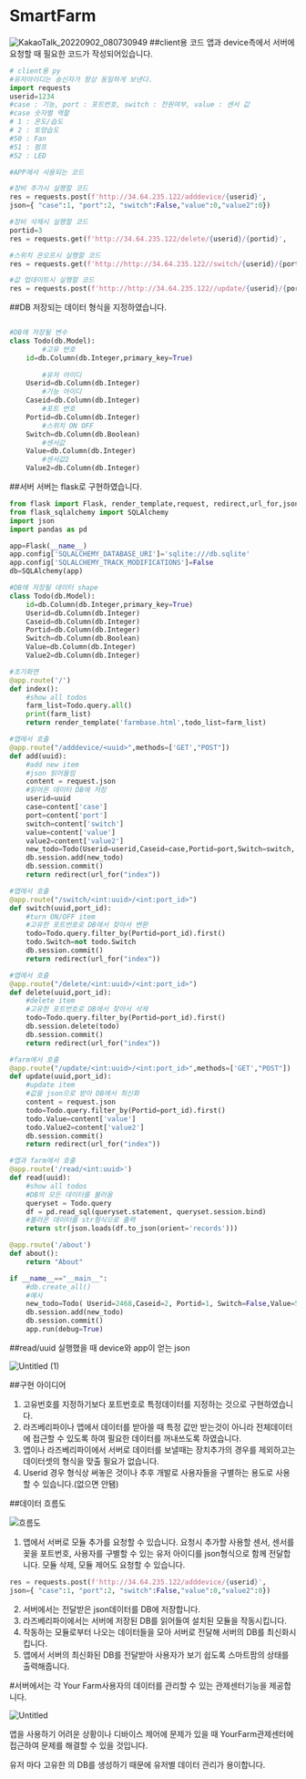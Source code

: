 # SmartFarm
![KakaoTalk_20220902_080730949](https://user-images.githubusercontent.com/30867895/192447758-6058c037-f596-4746-8520-d2e0adc8724a.jpg)
##client용 코드
앱과 device측에서 서버에 요청할 때 필요한 코드가 작성되어있습니다.
```python
# client용 py
#유저아이디는 송신자가 항상 동일하게 보낸다.
import requests
userid=1234
#case : 기능, port : 포트번호, switch : 전원여부, value : 센서 값
#case 숫자별 역할
# 1 : 온도/습도
# 2 : 토양습도
#50 : Fan
#51 : 펌프
#52 : LED

#APP에서 사용되는 코드

#장비 추가시 실행할 코드
res = requests.post(f'http://34.64.235.122/adddevice/{userid}', 
json={ "case":1, "port":2, "switch":False,"value":0,"value2":0})

#장비 삭제시 실행할 코드
portid=3
res = requests.get(f'http://34.64.235.122/delete/{userid}/{portid}', 

#스위치 온오프시 실행할 코드
res = requests.get(f'http://http://34.64.235.122//switch/{userid}/{portid}')

#값 업데이트시 실행할 코드
res = requests.post(f'http://http://34.64.235.122//update/{userid}/{portid}', json={ "value":10,"value2":10})

```

##DB
저장되는 데이터 형식을 지정하였습니다.
```python

#DB에 저장될 변수
class Todo(db.Model):
		#고유 번호 
    id=db.Column(db.Integer,primary_key=True)
    
		#유저 아이디
    Userid=db.Column(db.Integer)
		#기능 아이디
    Caseid=db.Column(db.Integer)
		#포트 번호
    Portid=db.Column(db.Integer)
		#스위치 ON OFF
    Switch=db.Column(db.Boolean)
		#센서값
    Value=db.Column(db.Integer)
		#센서값2
    Value2=db.Column(db.Integer)
```

##서버
서버는 flask로 구현하였습니다.
```python
from flask import Flask, render_template,request, redirect,url_for,jsonify
from flask_sqlalchemy import SQLAlchemy
import json
import pandas as pd

app=Flask(__name__)
app.config['SQLALCHEMY_DATABASE_URI']='sqlite:///db.sqlite'
app.config['SQLALCHEMY_TRACK_MODIFICATIONS']=False
db=SQLAlchemy(app)

#DB에 저장될 데이터 shape
class Todo(db.Model):
    id=db.Column(db.Integer,primary_key=True)
    Userid=db.Column(db.Integer)
    Caseid=db.Column(db.Integer)
    Portid=db.Column(db.Integer)
    Switch=db.Column(db.Boolean)
    Value=db.Column(db.Integer)
    Value2=db.Column(db.Integer)

#초기화면
@app.route('/')
def index():
    #show all todos
    farm_list=Todo.query.all()
    print(farm_list)
    return render_template('farmbase.html',todo_list=farm_list)

#앱에서 호출
@app.route("/adddevice/<uuid>",methods=['GET',"POST"])
def add(uuid):
    #add new item
    #json 읽어들임
    content = request.json
    #읽어온 데이터 DB에 저장
    userid=uuid
    case=content['case']
    port=content['port']
    switch=content['switch']
    value=content['value']
    value2=content['value2']
    new_todo=Todo(Userid=userid,Caseid=case,Portid=port,Switch=switch, Value=value,Value2=value2)
    db.session.add(new_todo)
    db.session.commit()
    return redirect(url_for("index"))

#앱에서 호출
@app.route("/switch/<int:uuid>/<int:port_id>")
def switch(uuid,port_id):
    #turn ON/OFF item
    #고유한 포트번호로 DB에서 찾아서 변환
    todo=Todo.query.filter_by(Portid=port_id).first()
    todo.Switch=not todo.Switch
    db.session.commit()
    return redirect(url_for("index"))

#앱에서 호출
@app.route("/delete/<int:uuid>/<int:port_id>")
def delete(uuid,port_id):
    #delete item
    #고유한 포트번호로 DB에서 찾아서 삭제
    todo=Todo.query.filter_by(Portid=port_id).first()
    db.session.delete(todo)
    db.session.commit()
    return redirect(url_for("index"))

#farm에서 호출
@app.route("/update/<int:uuid>/<int:port_id>",methods=['GET',"POST"])
def update(uuid,port_id):
    #update item
    #값을 json으로 받아 DB에서 최신화
    content = request.json
    todo=Todo.query.filter_by(Portid=port_id).first()
    todo.Value=content['value']
    todo.Value2=content['value2']
    db.session.commit()
    return redirect(url_for("index"))

#앱과 farm에서 호출
@app.route('/read/<int:uuid>')
def read(uuid):
    #show all todos
    #DB의 모든 데이터를 불러옴
    queryset = Todo.query
    df = pd.read_sql(queryset.statement, queryset.session.bind)
    #불러온 데이터를 str형식으로 출력
    return str(json.loads(df.to_json(orient='records')))

@app.route('/about')
def about():
    return "About"

if __name__=="__main__":
    #db.create_all()
    #예시
    new_todo=Todo( Userid=2468,Caseid=2, Portid=1, Switch=False,Value=56,Value2=88)
    db.session.add(new_todo)
    db.session.commit()
    app.run(debug=True)

```

##read/uuid 실행했을 때 device와 app이 얻는 json

![Untitled (1)](https://user-images.githubusercontent.com/30867895/192447948-5b654315-01f5-4ee8-bc5f-d1d433b02cf2.png)


##구현 아이디어
1. 고유번호를 지정하기보다 포트번호로 특정데이터를 지정하는 것으로 구현하였습니다.
2. 라즈베리파이나 앱에서 데이터를 받아쓸 때 특정 값만 받는것이 아니라 전체데이터에 접근할 수 있도록 하여 필요한 데이터를 꺼내쓰도록 하였습니다. 
3. 앱이나 라즈베리파이에서 서버로 데이터를 보낼때는 장치추가의 경우를 제외하고는 데이터셋의 형식을 맞출 필요가 없습니다.
4. Userid 경우 형식상 써놓은 것이나 추후 개발로 사용자들을 구별하는 용도로 사용할 수 있습니다.(없으면 안됌)

##데이터 흐름도
    
![흐름도](https://user-images.githubusercontent.com/30867895/192447611-390e2ffd-9679-4d26-9f46-aa6a49407fe1.png)

    

1. 앱에서 서버로 모듈 추가를 요청할 수 있습니다. 요청시 추가할 사용할 센서, 센서를 꽂을 포트번호, 사용자를 구별할 수 있는 유저 아이디를 json형식으로 함께 전달합니다. 모듈 삭제, 모듈 제어도 요청할 수 있습니다.

```python
res = requests.post(f'http://34.64.235.122/adddevice/{userid}', 
json={ "case":1, "port":2, "switch":False,"value":0,"value2":0})

```

2. 서버에서는 전달받은 json데이터를 DB에 저장합니다. 
3. 라즈베리파이에서는 서버에 저장된 DB를 읽어들여 설치된 모듈을 작동시킵니다.
4. 작동하는 모듈로부터 나오는 데이터들을 모아 서버로 전달해 서버의 DB를 최신화시킵니다.
5. 앱에서 서버의 최신화된 DB를 전달받아 사용자가 보기 쉽도록 스마트팜의 상태를 출력해줍니다.

#서버에서는 각 Your Farm사용자의 데이터를 관리할 수 있는 관제센터기능을 제공합니다.

![Untitled](https://user-images.githubusercontent.com/30867895/192447857-106d5cd4-9284-4cf7-a5d9-02306fac60a8.png)


앱을 사용하기 어려운 상황이나 디바이스 제어에 문제가 있을 때 YourFarm관제센터에 접근하여 문제를 해결할 수 있을 것입니다.

유저 마다 고유한 의 DB를 생성하기 때문에 유저별 데이터 관리가 용이합니다.
